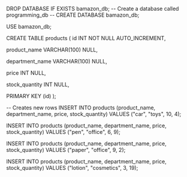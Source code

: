 DROP DATABASE IF EXISTS bamazon_db;
-- Create a database called programming_db --
CREATE DATABASE bamazon_db;

USE bamazon_db;

CREATE TABLE products (
  id INT NOT NULL AUTO_INCREMENT,
  
  product_name VARCHAR(100) NULL,
  
  department_name VARCHAR(100) NULL,
  
  price INT NULL,
  
  stock_quantity INT NULL, 
  
  PRIMARY KEY (id)
);


-- Creates new rows
INSERT INTO products (product_name, department_name, price, stock_quantity)
VALUES ("car", "toys", 10, 4);

INSERT INTO products (product_name, department_name, price, stock_quantity)
VALUES ("pen", "office", 6, 9);

INSERT INTO products (product_name, department_name, price, stock_quantity)
VALUES ("paper", "office", 9, 2);

INSERT INTO products (product_name, department_name, price, stock_quantity)
VALUES ("lotion", "cosmetics", 3, 19);
